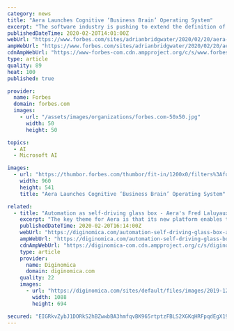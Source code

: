 ```yaml
---
category: news
title: "Aera Launches Cognitive ‘Business Brain’ Operating System"
excerpt: "The software industry is pushing to extend the definition of the operating system that started with software built for mainframes in the 1950s and then into the PC revolution in the 1980s - it now explains the use of AI-driven business operational software."
publishedDateTime: 2020-02-20T14:01:00Z
webUrl: "https://www.forbes.com/sites/adrianbridgwater/2020/02/20/aera-launches-cognitive-business-brain-operating-system/"
ampWebUrl: "https://www.forbes.com/sites/adrianbridgwater/2020/02/20/aera-launches-cognitive-business-brain-operating-system/amp/"
cdnAmpWebUrl: "https://www-forbes-com.cdn.ampproject.org/c/s/www.forbes.com/sites/adrianbridgwater/2020/02/20/aera-launches-cognitive-business-brain-operating-system/amp/"
type: article
quality: 89
heat: 100
published: true

provider:
  name: Forbes
  domain: forbes.com
  images:
    - url: "/assets/images/organizations/forbes.com-50x50.jpg"
      width: 50
      height: 50

topics:
  - AI
  - Microsoft AI

images:
  - url: "https://thumbor.forbes.com/thumbor/fit-in/1200x0/filters%3Aformat%28jpg%29/https%3A%2F%2Fspecials-images.forbesimg.com%2Fimageserve%2F5e4e8413d378190007f3e652%2F0x0.jpg%3FcropX1%3D0%26cropX2%3D960%26cropY1%3D12%26cropY2%3D552"
    width: 960
    height: 541
    title: "Aera Launches Cognitive ‘Business Brain’ Operating System"

related:
  - title: "Automation as self-driving glass box - Aera's Fred Laluyaux on the firm's Cognitive Operating System platform play"
    excerpt: "The key theme for Aera is that its new platform enables the ‘Self-Driving Enterprise’, a term that the company has trademarked. The announcement says: Aera harmonises both internal and external data across the enterprise; applies science (analytics, search, optimisation, modelling, and data science) to derive insights and recommendations ..."
    publishedDateTime: 2020-02-20T16:14:00Z
    webUrl: "https://diginomica.com/automation-self-driving-glass-box-aeras-fred-laluyaux-firms-cognitive-operating-system-platform"
    ampWebUrl: "https://diginomica.com/automation-self-driving-glass-box-aeras-fred-laluyaux-firms-cognitive-operating-system-platform?amp"
    cdnAmpWebUrl: "https://diginomica-com.cdn.ampproject.org/c/s/diginomica.com/automation-self-driving-glass-box-aeras-fred-laluyaux-firms-cognitive-operating-system-platform?amp"
    type: article
    provider:
      name: Diginomica
      domain: diginomica.com
    quality: 22
    images:
      - url: "https://diginomica.com/sites/default/files/images/2019-12/Screenshot%202019-12-09%20at%2011.43.51.png"
        width: 1088
        height: 694

secured: "EIGRkvZybJ1DORkS2hBZwwbBA3hmfqvBK965rtptzFBLS2XGKqHRFpqdEgX19oLHuMMPXcPb6fAP4h4bLf0IH7X4/AsWQrU5vLd05LS/zoKtyeXtrNywrZX9S/Edb2nMyGYwJjyJ/HchnrYLq5n43B4qpJS4hT/jsVqjfdLjMHPpxLhS1ZAxYirNfw9rj3+BxaYt5Ei2vAf5V5RkmccAyf30daT3AUYTezXH/uDiOTfwmQmDT6bB4OXWK2E0aLI9CsUk+xL15Ra8vsksm4sXD/9Q3aWQWfBphwWWQNbSneR+2PgizIguomsVg9QTPyo1Mra/5gnd23rNv8FTWDqRAfx2SEBKFKprrS40TUTWm7v5teiaxWf7Eb5jcwMriP2rXNbwWkxohDzl9LXbcQw1qlK1OzS7cvRWr9P44mqYU+bLN5o8NPWK9QN0E/6FXlItUiBcb8b2rZelw2gKLzK/puYaWPnMKWhkb/0gye59xrM=;OgGwuZkk2GkNhNB/kR9hYQ=="
---
```


